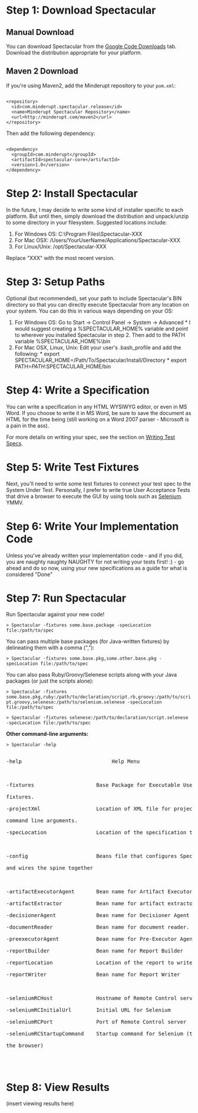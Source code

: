 # Step 1:  Download Spectacular #

## Manual Download ##

You can download Spectacular from the [Google Code Downloads](http://code.google.com/p/spectacular/downloads/list) tab.  Download the distribution appropriate for your platform.

## Maven 2 Download ##

If you're using Maven2, add the Minderupt repository to your `pom.xml`:

```

<repository>
  <id>com.minderupt.spectacular.release</id>
  <name>Minderupt Spectacular Repository</name>
  <url>http://minderupt.com/maven2</url>
</repository>

```

Then add the following dependency:

```

<dependency>
  <groupId>com.minderupt</groupId>
  <artifactId>spectacular-core</artifactId>
  <version>1.0</version>     
</dependency>

```


# Step 2:  Install Spectacular #

In the future, I may decide to write some kind of installer specific to each platform.  But until then, simply download the distribution and unpack/unzip to some directory in your filesystem.  Suggested locations include:

  1. For Windows OS:  C:\Program Files\Spectacular-XXX
  1. For Mac OSX:  /Users/YourUserName/Applications/Spectacular-XXX
  1. For Linux/Unix: /opt/Spectacular-XXX

Replace "XXX" with the most recent version.

# Step 3:  Setup Paths #

Optional (but recommended), set your path to include Spectacular's BIN directory so that you can directly execute Spectacular from any location on your system.  You can do this in various ways depending on your OS:

  1. For Windows OS: Go to Start -> Control Panel -> System -> Advanced
    * I would suggest creating a %SPECTACULAR\_HOME% variable and point to wherever you installed Spectacular in step 2.  Then add to the PATH variable %SPECTACULAR\_HOME%\bin
  1. For Mac OSX, Linux, Unix:  Edit your user's .bash\_profile and add the following:
    * export SPECTACULAR\_HOME=/Path/To/Spectacular/Install/Directory
    * export PATH=$PATH:$SPECTACULAR\_HOME/bin

# Step 4:  Write a Specification #

You can write a specification in any HTML WYSIWYG editor, or even in MS Word.  If you choose to write it in MS Word, be sure to save the document as HTML for the time being (still working on a Word 2007 parser - Microsoft is a pain in the ass).

For more details on writing your spec, see the section on [Writing Test Specs](WritingTestSpecs.md).

# Step 5:  Write Test Fixtures #

Next, you'll need to write some test fixtures to connect your test spec to the System Under Test.  Personally, I prefer to write true User Acceptance Tests that drive a browser to execute the GUI by using tools such as [Selenium](http://seleniumhq.org/).  YMMV.

# Step 6:  Write Your Implementation Code #

Unless you've already written your implementation code - and if you did, you are naughty naughty NAUGHTY for not writing your tests first! :) - go ahead and do so now, using your new specifications as a guide for what is considered "Done"

# Step 7:  Run Spectacular #

Run Spectacular against your new code!

`> Spectacular -fixtures some.base.package -specLocation file:/path/to/spec`

You can pass multiple base packages (for Java-written fixtures) by delineating them with a comma (","):

`> Spectacular -fixtures some.base.pkg,some.other.base.pkg -specLocation file:/path/to/spec`

You can also pass Ruby/Groovy/Selenese scripts along with your Java packages (or just the scripts alone):

`> Spectacular -fixtures some.base.pkg,ruby:/path/to/declaration/script.rb,groovy:/path/to/script.groovy,selenese:/path/to/selenium.selenese -specLocation file:/path/to/spec`

`> Spectacular -fixtures selenese:/path/to/declaration/script.selenese -specLocation file:/path/to/spec`


**Other command-line arguments:**

`> Spectacular -help`

<pre>

-help                             Help Menu<br>
<br>
-fixtures <arg>                   Base Package for Executable Use Case<br>
fixtures.<br>
-projectXml <arg>                 Location of XML file for project<br>
command line arguments.<br>
-specLocation <arg>               Location of the specification to test.<br>
<br>
-config <arg>                     Beans file that configures Spectacular<br>
and wires the spine together<br>
<br>
-artifactExecutorAgent <arg>      Bean name for Artifact Executor Agent<br>
-artifactExtractor <arg>          Bean name for artifact extractor<br>
-decisionerAgent <arg>            Bean name for Decisioner Agent<br>
-documentReader <arg>             Bean name for document reader.<br>
-preexecutorAgent <arg>           Bean name for Pre-Executor Agent<br>
-reportBuilder <arg>              Bean name for Report Builder<br>
-reportLocation <arg>             Location of the report to write.<br>
-reportWriter <arg>               Bean name for Report Writer<br>
<br>
-seleniumRCHost <arg>             Hostname of Remote Control server<br>
-seleniumRCInitialUrl <arg>       Initial URL for Selenium<br>
-seleniumRCPort <arg>             Port of Remote Control server<br>
-seleniumRCStartupCommand <arg>   Startup command for Selenium (typically<br>
the browser)<br>
<br>
</pre>


# Step 8:  View Results #

(insert viewing results here)